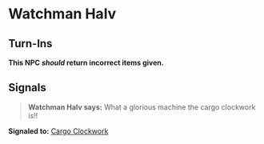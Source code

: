 # Watchman Halv


## Turn-Ins



**This NPC *should* return incorrect items given.**



## Signals

>**Watchman Halv says:** What a glorious machine the cargo clockwork is!!

**Signaled to:**  [Cargo Clockwork](/npc/56105)





